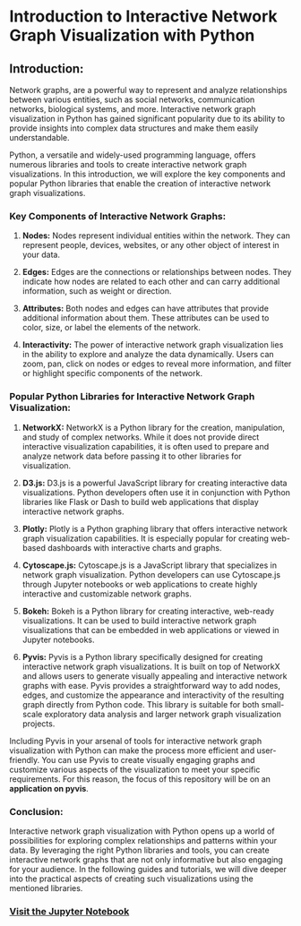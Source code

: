 # Introduction to Interactive Network Graph Visualization with Python

## Introduction:

Network graphs, are a powerful way to represent and analyze relationships between various entities, such as social networks, communication networks, biological systems, and more. Interactive network graph visualization in Python has gained significant popularity due to its ability to provide insights into complex data structures and make them easily understandable.

Python, a versatile and widely-used programming language, offers numerous libraries and tools to create interactive network graph visualizations. In this introduction, we will explore the key components and popular Python libraries that enable the creation of interactive network graph visualizations.

### Key Components of Interactive Network Graphs:

1. **Nodes:** Nodes represent individual entities within the network. They can represent people, devices, websites, or any other object of interest in your data.

2. **Edges:** Edges are the connections or relationships between nodes. They indicate how nodes are related to each other and can carry additional information, such as weight or direction.

3. **Attributes:** Both nodes and edges can have attributes that provide additional information about them. These attributes can be used to color, size, or label the elements of the network.

4. **Interactivity:** The power of interactive network graph visualization lies in the ability to explore and analyze the data dynamically. Users can zoom, pan, click on nodes or edges to reveal more information, and filter or highlight specific components of the network.

### Popular Python Libraries for Interactive Network Graph Visualization:

1. **NetworkX:** NetworkX is a Python library for the creation, manipulation, and study of complex networks. While it does not provide direct interactive visualization capabilities, it is often used to prepare and analyze network data before passing it to other libraries for visualization.

2. **D3.js:** D3.js is a powerful JavaScript library for creating interactive data visualizations. Python developers often use it in conjunction with Python libraries like Flask or Dash to build web applications that display interactive network graphs.

3. **Plotly:** Plotly is a Python graphing library that offers interactive network graph visualization capabilities. It is especially popular for creating web-based dashboards with interactive charts and graphs.

4. **Cytoscape.js:** Cytoscape.js is a JavaScript library that specializes in network graph visualization. Python developers can use Cytoscape.js through Jupyter notebooks or web applications to create highly interactive and customizable network graphs.

5. **Bokeh:** Bokeh is a Python library for creating interactive, web-ready visualizations. It can be used to build interactive network graph visualizations that can be embedded in web applications or viewed in Jupyter notebooks.

6. **Pyvis:** Pyvis is a Python library specifically designed for creating interactive network graph visualizations. It is built on top of NetworkX and allows users to generate visually appealing and interactive network graphs with ease. Pyvis provides a straightforward way to add nodes, edges, and customize the appearance and interactivity of the resulting graph directly from Python code. This library is suitable for both small-scale exploratory data analysis and larger network graph visualization projects.

Including Pyvis in your arsenal of tools for interactive network graph visualization with Python can make the process more efficient and user-friendly. You can use Pyvis to create visually engaging graphs and customize various aspects of the visualization to meet your specific requirements. For this reason, the focus of this repository will be on an **application on pyvis**.

### Conclusion:

Interactive network graph visualization with Python opens up a world of possibilities for exploring complex relationships and patterns within your data. By leveraging the right Python libraries and tools, you can create interactive network graphs that are not only informative but also engaging for your audience. In the following guides and tutorials, we will dive deeper into the practical aspects of creating such visualizations using the mentioned libraries.


### [Visit the Jupyter Notebook](InteracNetwVis.ipynb)
